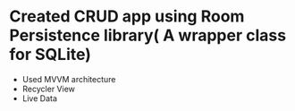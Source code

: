 # Created CRUD app using Room Persistence library( A wrapper class for SQLite)

* Used MVVM architecture 
* Recycler View
* Live Data
